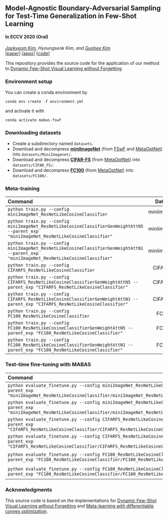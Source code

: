 ## Model-Agnostic Boundary-Adversarial Sampling for Test-Time Generalization in Few-Shot Learning  
#### In ECCV 2020 (Oral)
*[Jaekyeom Kim](https://jaekyeom.github.io/), Hyoungseok Kim, and [Gunhee Kim](http://vision.snu.ac.kr/~gunhee/)*  
[[paper]](https://www.ecva.net/papers/eccv_2020/papers_ECCV/papers/123460579.pdf) [[appx]](https://drive.google.com/uc?id=1LhdzmuHBxOOoxrJYf9nR4pVOTOhyX_K4) [[code]](https://github.com/jaekyeom/MABAS)

This repository provides the source code for the application of our method to [Dynamic Few-Shot Visual Learning without Forgetting](https://arxiv.org/abs/1804.09458).

### Environment setup
You can create a conda environment by  
```
conda env create -f environment.yml
```  
and activate it with
```
conda activate mabas-fswf
```

### Downloading datasets

* Create a subdirectory named `datasets`.
* Download and decompress [**miniImageNet**](https://drive.google.com/file/d/1fJAK5WZTjerW7EWHHQAR9pRJVNg1T1Y7/view?usp=sharing) (from [FSwF](https://github.com/gidariss/FewShotWithoutForgetting) and [MetaOptNet](https://github.com/kjunelee/MetaOptNet)) into `datasets/MiniImagenet/`.
* Download and decompress [**CIFAR-FS**](https://drive.google.com/file/d/1GjGMI0q3bgcpcB_CjI40fX54WgLPuTpS/view?usp=sharing) (from [MetaOptNet](https://github.com/kjunelee/MetaOptNet)) into `datasets/CIFAR_FS/`.
* Download and decompress [**FC100**](https://drive.google.com/file/d/1_ZsLyqI487NRDQhwvI7rg86FK3YAZvz1/view?usp=sharing) (from [MetaOptNet](https://github.com/kjunelee/MetaOptNet)) into `datasets/FC100/`.

### Meta-training
| Command                                                                                                                                | Dataset      | Type   |
|:-------------------------------------------------------------------------------------------------------------------------------------- |:------------:|:------:|
|`python train.py --config miniImageNet_ResNetLikeCosineClassifier`                                                                      | miniImageNet | Base   |
|`python train.py --config miniImageNet_ResNetLikeCosineClassifierGenWeightAttN5 --parent_exp "miniImageNet_ResNetLikeCosineClassifier"` | miniImageNet | 5-shot |
|`python train.py --config miniImageNet_ResNetLikeCosineClassifierGenWeightAttN1 --parent_exp "miniImageNet_ResNetLikeCosineClassifier"` | miniImageNet | 1-shot |
|`python train.py --config CIFARFS_ResNetLikeCosineClassifier`                                                                           | CIFAR-FS     | Base   |
|`python train.py --config CIFARFS_ResNetLikeCosineClassifierGenWeightAttN5 --parent_exp "CIFARFS_ResNetLikeCosineClassifier"`           | CIFAR-FS     | 5-shot |
|`python train.py --config CIFARFS_ResNetLikeCosineClassifierGenWeightAttN1 --parent_exp "CIFARFS_ResNetLikeCosineClassifier"`           | CIFAR-FS     | 1-shot |
|`python train.py --config FC100_ResNetLikeCosineClassifier`                                                                             | FC100        | Base   |
|`python train.py --config FC100_ResNetLikeCosineClassifierGenWeightAttN5 --parent_exp "FC100_ResNetLikeCosineClassifier"`               | FC100        | 5-shot |
|`python train.py --config FC100_ResNetLikeCosineClassifierGenWeightAttN1 --parent_exp "FC100_ResNetLikeCosineClassifier"`               | FC100        | 1-shot |

### Test-time fine-tuning with MABAS
| Command                                                                                                                                                                                                  | Dataset      | Type   |
|:-------------------------------------------------------------------------------------------------------------------------------------------------------------------------------------------------------- |:------------:|:------:|
|`python evaluate_finetune.py --config miniImageNet_ResNetLikeCosineClassifierGenWeightAttN5 --parent_exp "miniImageNet_ResNetLikeCosineClassifier/miniImageNet_ResNetLikeCosineClassifierGenWeightAttN5"` | miniImageNet | 5-shot |
|`python evaluate_finetune.py --config miniImageNet_ResNetLikeCosineClassifierGenWeightAttN1 --parent_exp "miniImageNet_ResNetLikeCosineClassifier/miniImageNet_ResNetLikeCosineClassifierGenWeightAttN1"` | miniImageNet | 1-shot |
|`python evaluate_finetune.py --config CIFARFS_ResNetLikeCosineClassifierGenWeightAttN5 --parent_exp "CIFARFS_ResNetLikeCosineClassifier/CIFARFS_ResNetLikeCosineClassifierGenWeightAttN5"`                | CIFAR-FS     | 5-shot |
|`python evaluate_finetune.py --config CIFARFS_ResNetLikeCosineClassifierGenWeightAttN1 --parent_exp "CIFARFS_ResNetLikeCosineClassifier/CIFARFS_ResNetLikeCosineClassifierGenWeightAttN1"`                | CIFAR-FS     | 1-shot |
|`python evaluate_finetune.py --config FC100_ResNetLikeCosineClassifierGenWeightAttN5 --parent_exp "FC100_ResNetLikeCosineClassifier/FC100_ResNetLikeCosineClassifierGenWeightAttN5"`                      | FC100        | 5-shot |
|`python evaluate_finetune.py --config FC100_ResNetLikeCosineClassifierGenWeightAttN1 --parent_exp "FC100_ResNetLikeCosineClassifier/FC100_ResNetLikeCosineClassifierGenWeightAttN1"`                      | FC100        | 1-shot |


### Acknowledgments

This source code is based on the implementations for [Dynamic Few-Shot Visual Learning without Forgetting](https://github.com/gidariss/FewShotWithoutForgetting) and [Meta-learning with differentiable convex optimization](https://github.com/kjunelee/MetaOptNet).

